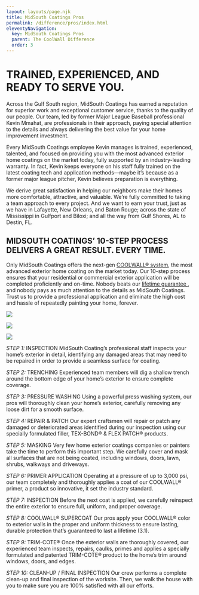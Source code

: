 ```yaml
---
layout: layouts/page.njk
title: MidSouth Coatings Pros
permalink: /difference/pros/index.html
eleventyNavigation:
  key: MidSouth Coatings Pros
  parent: The CoolWall Difference
  order: 3
---
```


# TRAINED, EXPERIENCED, AND READY TO SERVE YOU.

Across the Gulf South region, MidSouth Coatings has earned a reputation for superior work and exceptional customer service, thanks to the quality of our people. Our team, led by former Major League Baseball professional Kevin Mmahat, are professionals in their approach, paying special attention to the details and always delivering the best value for your home improvement investment.

Every MidSouth Coatings employee Kevin manages is trained, experienced, talented, and focused on providing you with the most advanced exterior home coatings on the market today, fully supported by an industry-leading warranty. In fact, Kevin keeps everyone on his staff fully trained on the latest coating tech and application methods—maybe it’s because as a former major league pitcher, Kevin believes preparation is everything.

We derive great satisfaction in helping our neighbors make their homes more comfortable, attractive, and valuable. We’re fully committed to taking a team approach to every project. And we want to earn your trust, just as we have in Lafayette, New Orleans, and Baton Rouge; across the state of Mississippi in Gulfport and Biloxi; and all the way from Gulf Shores, AL to Destin, FL. 


## MIDSOUTH COATINGS’ 10-STEP PROCESS DELIVERS A GREAT RESULT. EVERY TIME.

Only MidSouth Coatings offers the next-gen [COOLWALL&reg; system](/difference), the most advanced exterior home coating on the market today. Our 10-step process ensures that your residential or commercial exterior application will be completed proficiently and on-time. Nobody beats our [lifetime guarantee ](/difference/guarantee), and nobody pays as much attention to the details as MidSouth Coatings. Trust us to provide a professional application and eliminate the high cost and hassle of repeatedly painting your home, forever. 

![](MSC-midsouthpros-processpic1.jpg)

![](MSC-midsouthpros-processpic2.jpg)

![](MSC-midsouthpros-processpic3.jpg)

*STEP 1:* INSPECTION MidSouth Coating’s professional staff inspects your home’s exterior in detail, identifying any damaged areas that may need to be repaired in order to provide a seamless surface for coating.

*STEP 2:* TRENCHING Experienced team members will dig a shallow trench around the bottom edge of your home’s exterior to ensure complete coverage.

*STEP 3:* PRESSURE WASHING Using a powerful press washing system, our pros will thoroughly clean your home’s exterior, carefully removing any loose dirt for a smooth surface.

*STEP 4:* REPAIR & PATCH Our expert craftsmen will repair or patch any damaged or deteriorated areas identified during our inspection using our specially formulated filler, TEX-BOND&reg; & FLEX PATCH&reg; products.

*STEP 5:* MASKING Very few home exterior coatings companies or painters take the time to perform this important step. We carefully cover and mask all surfaces that are not being coated, including windows, doors, lawn, shrubs, walkways and driveways.

*STEP 6:* PRIMER APPLICATION Operating at a pressure of up to 3,000 psi, our team completely and thoroughly applies a coat of our COOLWALL&reg; primer, a product so innovative, it set the industry standard.

*STEP 7:* INSPECTION Before the next coat is applied, we carefully reinspect the entire exterior to ensure full, uniform, and proper coverage.

*STEP 8:* COOLWALL&reg; SUPERCOAT Our pros apply your COOLWALL&reg; color to exterior walls in the proper and uniform thickness to ensure lasting, durable protection that’s guaranteed to last a lifetime (3.1).

*STEP 9:* TRIM-COTE&reg; Once the exterior walls are thoroughly covered, our experienced team inspects, repairs, caulks, primes and applies a specially formulated and patented TRIM-COTE&reg; product to the home’s trim around windows, doors, and edges.

*STEP 10:* CLEAN-UP / FINAL INSPECTION Our crew performs a complete clean-up and final inspection of the worksite. Then, we walk the house with you to make sure you are 100% satisfied with all our efforts.